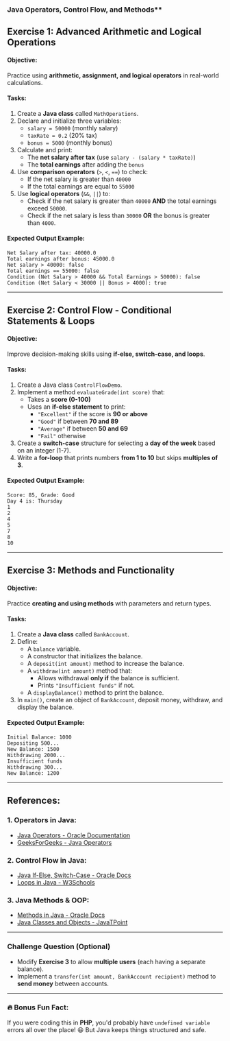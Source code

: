 ### Java Operators, Control Flow, and Methods**  

## **Exercise 1: Advanced Arithmetic and Logical Operations**
#### **Objective:**  
Practice using **arithmetic, assignment, and logical operators** in real-world calculations.

#### **Tasks:**  
1. Create a **Java class** called `MathOperations`.  
2. Declare and initialize three variables:  
   - `salary = 50000` (monthly salary)  
   - `taxRate = 0.2` (20% tax)  
   - `bonus = 5000` (monthly bonus)  
3. Calculate and print:  
   - The **net salary after tax** (use `salary - (salary * taxRate)`)  
   - The **total earnings** after adding the `bonus`  
4. Use **comparison operators** (`>`, `<`, `==`) to check:
   - If the net salary is greater than `40000`
   - If the total earnings are equal to `55000`
5. Use **logical operators** (`&&`, `||`) to:
   - Check if the net salary is greater than `40000` **AND** the total earnings exceed `50000`.
   - Check if the net salary is less than `30000` **OR** the bonus is greater than `4000`.

#### **Expected Output Example:**
```
Net Salary after tax: 40000.0
Total earnings after bonus: 45000.0
Net salary > 40000: false
Total earnings == 55000: false
Condition (Net Salary > 40000 && Total Earnings > 50000): false
Condition (Net Salary < 30000 || Bonus > 4000): true
```

---

## **Exercise 2: Control Flow - Conditional Statements & Loops**
#### **Objective:**  
Improve decision-making skills using **if-else, switch-case, and loops**.

#### **Tasks:**  
1. Create a Java class `ControlFlowDemo`.  
2. Implement a method `evaluateGrade(int score)` that:
   - Takes a **score (0-100)**
   - Uses an **if-else statement** to print:
     - `"Excellent"` if the score is **90 or above**
     - `"Good"` if between **70 and 89**
     - `"Average"` if between **50 and 69**
     - `"Fail"` otherwise  
3. Create a **switch-case** structure for selecting a **day of the week** based on an integer (1-7).  
4. Write a **for-loop** that prints numbers **from 1 to 10** but skips **multiples of 3**.

#### **Expected Output Example:**
```
Score: 85, Grade: Good
Day 4 is: Thursday
1
2
4
5
7
8
10
```

---

## **Exercise 3: Methods and Functionality**
#### **Objective:**  
Practice **creating and using methods** with parameters and return types.

#### **Tasks:**  
1. Create a **Java class** called `BankAccount`.  
2. Define:
   - A `balance` variable.
   - A constructor that initializes the balance.
   - A `deposit(int amount)` method to increase the balance.
   - A `withdraw(int amount)` method that:
     - Allows withdrawal **only if** the balance is sufficient.
     - Prints `"Insufficient funds"` if not.
   - A `displayBalance()` method to print the balance.  
3. In `main()`, create an object of `BankAccount`, deposit money, withdraw, and display the balance.

#### **Expected Output Example:**
```
Initial Balance: 1000
Depositing 500...
New Balance: 1500
Withdrawing 2000...
Insufficient funds
Withdrawing 300...
New Balance: 1200
```

---

## **References:**
### **1. Operators in Java:**  
- [Java Operators - Oracle Documentation](https://docs.oracle.com/javase/tutorial/java/nutsandbolts/operators.html)  
- [GeeksForGeeks - Java Operators](https://www.geeksforgeeks.org/operators-in-java/)  

### **2. Control Flow in Java:**  
- [Java If-Else, Switch-Case - Oracle Docs](https://docs.oracle.com/javase/tutorial/java/nutsandbolts/if.html)  
- [Loops in Java - W3Schools](https://www.w3schools.com/java/java_while_loop.asp)  

### **3. Java Methods & OOP:**  
- [Methods in Java - Oracle Docs](https://docs.oracle.com/javase/tutorial/java/javaOO/methods.html)  
- [Java Classes and Objects - JavaTPoint](https://www.javatpoint.com/java-oops-concepts)  

---

### **Challenge Question (Optional)**
- Modify **Exercise 3** to allow **multiple users** (each having a separate balance).  
- Implement a `transfer(int amount, BankAccount recipient)` method to **send money** between accounts.

---

### 🔥 **Bonus Fun Fact:**  
If you were coding this in **PHP**, you'd probably have `undefined variable` errors all over the place! 😆 But Java keeps things structured and safe.  

